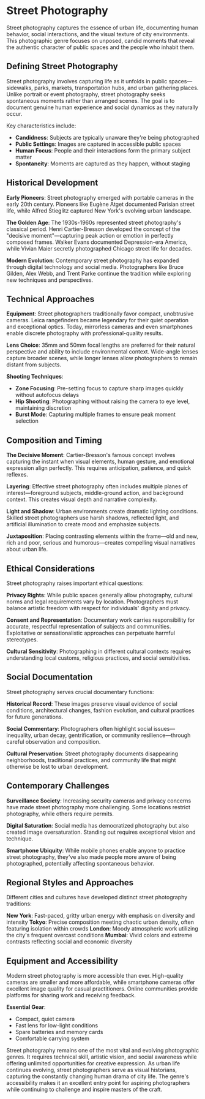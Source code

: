 # Street Photography

Street photography captures the essence of urban life, documenting human behavior, social interactions, and the visual texture of city environments. This photographic genre focuses on unposed, candid moments that reveal the authentic character of public spaces and the people who inhabit them.

## Defining Street Photography

Street photography involves capturing life as it unfolds in public spaces—sidewalks, parks, markets, transportation hubs, and urban gathering places. Unlike portrait or event photography, street photography seeks spontaneous moments rather than arranged scenes. The goal is to document genuine human experience and social dynamics as they naturally occur.

Key characteristics include:
- **Candidness**: Subjects are typically unaware they're being photographed
- **Public Settings**: Images are captured in accessible public spaces
- **Human Focus**: People and their interactions form the primary subject matter
- **Spontaneity**: Moments are captured as they happen, without staging

## Historical Development

**Early Pioneers**: Street photography emerged with portable cameras in the early 20th century. Pioneers like Eugène Atget documented Parisian street life, while Alfred Stieglitz captured New York's evolving urban landscape.

**The Golden Age**: The 1930s-1960s represented street photography's classical period. Henri Cartier-Bresson developed the concept of the "decisive moment"—capturing peak action or emotion in perfectly composed frames. Walker Evans documented Depression-era America, while Vivian Maier secretly photographed Chicago street life for decades.

**Modern Evolution**: Contemporary street photography has expanded through digital technology and social media. Photographers like Bruce Gilden, Alex Webb, and Trent Parke continue the tradition while exploring new techniques and perspectives.

## Technical Approaches

**Equipment**: Street photographers traditionally favor compact, unobtrusive cameras. Leica rangefinders became legendary for their quiet operation and exceptional optics. Today, mirrorless cameras and even smartphones enable discrete photography with professional-quality results.

**Lens Choice**: 35mm and 50mm focal lengths are preferred for their natural perspective and ability to include environmental context. Wide-angle lenses capture broader scenes, while longer lenses allow photographers to remain distant from subjects.

**Shooting Techniques**:
- **Zone Focusing**: Pre-setting focus to capture sharp images quickly without autofocus delays
- **Hip Shooting**: Photographing without raising the camera to eye level, maintaining discretion
- **Burst Mode**: Capturing multiple frames to ensure peak moment selection

## Composition and Timing

**The Decisive Moment**: Cartier-Bresson's famous concept involves capturing the instant when visual elements, human gesture, and emotional expression align perfectly. This requires anticipation, patience, and quick reflexes.

**Layering**: Effective street photography often includes multiple planes of interest—foreground subjects, middle-ground action, and background context. This creates visual depth and narrative complexity.

**Light and Shadow**: Urban environments create dramatic lighting conditions. Skilled street photographers use harsh shadows, reflected light, and artificial illumination to create mood and emphasize subjects.

**Juxtaposition**: Placing contrasting elements within the frame—old and new, rich and poor, serious and humorous—creates compelling visual narratives about urban life.

## Ethical Considerations

Street photography raises important ethical questions:

**Privacy Rights**: While public spaces generally allow photography, cultural norms and legal requirements vary by location. Photographers must balance artistic freedom with respect for individuals' dignity and privacy.

**Consent and Representation**: Documentary work carries responsibility for accurate, respectful representation of subjects and communities. Exploitative or sensationalistic approaches can perpetuate harmful stereotypes.

**Cultural Sensitivity**: Photographing in different cultural contexts requires understanding local customs, religious practices, and social sensitivities.

## Social Documentation

Street photography serves crucial documentary functions:

**Historical Record**: These images preserve visual evidence of social conditions, architectural changes, fashion evolution, and cultural practices for future generations.

**Social Commentary**: Photographers often highlight social issues—inequality, urban decay, gentrification, or community resilience—through careful observation and composition.

**Cultural Preservation**: Street photography documents disappearing neighborhoods, traditional practices, and community life that might otherwise be lost to urban development.

## Contemporary Challenges

**Surveillance Society**: Increasing security cameras and privacy concerns have made street photography more challenging. Some locations restrict photography, while others require permits.

**Digital Saturation**: Social media has democratized photography but also created image oversaturation. Standing out requires exceptional vision and technique.

**Smartphone Ubiquity**: While mobile phones enable anyone to practice street photography, they've also made people more aware of being photographed, potentially affecting spontaneous behavior.

## Regional Styles and Approaches

Different cities and cultures have developed distinct street photography traditions:

**New York**: Fast-paced, gritty urban energy with emphasis on diversity and intensity
**Tokyo**: Precise composition meeting chaotic urban density, often featuring isolation within crowds
**London**: Moody atmospheric work utilizing the city's frequent overcast conditions
**Mumbai**: Vivid colors and extreme contrasts reflecting social and economic diversity

## Equipment and Accessibility

Modern street photography is more accessible than ever. High-quality cameras are smaller and more affordable, while smartphone cameras offer excellent image quality for casual practitioners. Online communities provide platforms for sharing work and receiving feedback.

**Essential Gear**:
- Compact, quiet camera
- Fast lens for low-light conditions
- Spare batteries and memory cards
- Comfortable carrying system

Street photography remains one of the most vital and evolving photographic genres. It requires technical skill, artistic vision, and social awareness while offering unlimited opportunities for creative expression. As urban life continues evolving, street photographers serve as visual historians, capturing the constantly changing human drama of city life. The genre's accessibility makes it an excellent entry point for aspiring photographers while continuing to challenge and inspire masters of the craft.